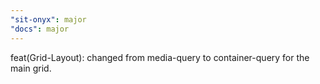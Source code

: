 ```yaml
---
"sit-onyx": major
"docs": major
---
```


feat(Grid-Layout): changed from media-query to container-query for the main grid.
